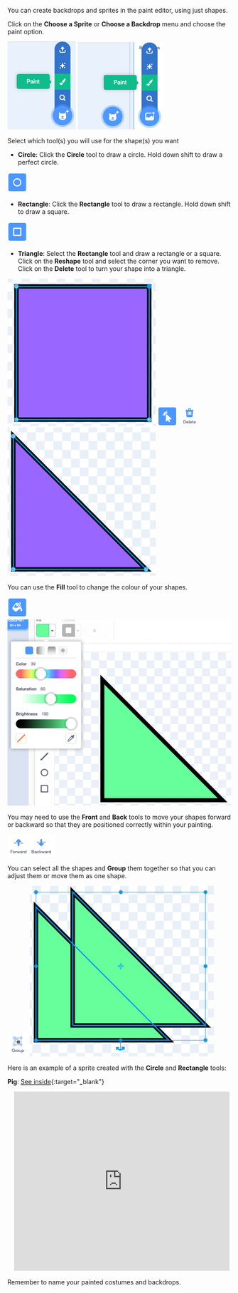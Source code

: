 You can create backdrops and sprites in the paint editor, using just shapes.

Click on the **Choose a Sprite** or **Choose a Backdrop** menu and choose the paint option.

![Choose a sprite button](images/choose-a-sprite.png)
![Choose a sprite button](images/choose-a-backdrop.png)

Select which tool(s) you will use for the shape(s) you want 

+ **Circle**: Click the **Circle** tool to draw a circle. Hold down shift to draw a perfect circle.

![Circle tool in paint editor](images/circle-tool.png)

+ **Rectangle**: Click the **Rectangle** tool to draw a rectangle. Hold down shift to draw a square.

![Rectangle tool in paint editor](images/rectangle-tool.png)

+ **Triangle**: Select the **Rectangle** tool and draw a rectangle or a square. Click on the **Reshape** tool and select the corner you want to remove. Click on the **Delete** tool to turn your shape into a triangle.

![A square shape](images/square.png)
![Reshape tool in paint editor](images/reshape.png)
![Delete tool in paint editor](images/delete.png)
![A square shape with the corner selected](images/corner.png)

You can use the **Fill** tool to change the colour of your shapes.

![Fill tool in paint editor](images/fill-tool.png)
![Fill colour chooser and new shape colour](images/changed-colour.png)

You may need to use the **Front** and **Back** tools to move your shapes forward or backward so that they are positioned correctly within your painting.

![Front and back tool in paint editor](images/front-back-tools.png)

You can select all the shapes and **Group** them together so that you can adjust them or move them as one shape.

![Group tool in paint editor](images/group.png)
![Multiple shapes selected](images/selected-shapes.png)

Here is an example of a sprite created with the **Circle** and **Rectangle** tools:

**Pig**: [See inside](https://scratch.mit.edu/projects/495903163/editor){:target="_blank"}
<div class="scratch-preview" style="margin-left: 15px;">
  <iframe allowtransparency="true" width="485" height="402" src="https://scratch.mit.edu/projects/embed/495903163/?autostart=false" frameborder="0"></iframe>
</div>

Remember to name your painted costumes and backdrops.
